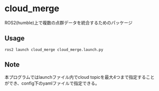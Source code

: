 # cloud_merge
ROS2(humble)上で複数の点群データを統合するためのパッケージ

## Usage
```
ros2 launch cloud_merge cloud_merge.launch.py
```

## Note
本プログラムではlaunchファイル内でcloud topicを最大4つまで指定することができ、config下のyamlファイルで指定できる。
